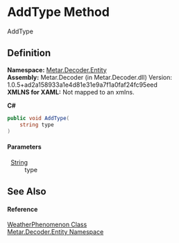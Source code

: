 # AddType Method


AddType



## Definition
**Namespace:** <a href="N_Metar_Decoder_Entity.md">Metar.Decoder.Entity</a>  
**Assembly:** Metar.Decoder (in Metar.Decoder.dll) Version: 1.0.5+ad2a158933a1e4d81e31e9a7f1a0faf24fc95eed  
**XMLNS for XAML:** Not mapped to an xmlns.

**C#**
``` C#
public void AddType(
	string type
)
```



#### Parameters
<dl><dt>  <a href="https://learn.microsoft.com/dotnet/api/system.string" target="_blank" rel="noopener noreferrer">String</a></dt><dd>type</dd></dl>

## See Also


#### Reference
<a href="T_Metar_Decoder_Entity_WeatherPhenomenon.md">WeatherPhenomenon Class</a>  
<a href="N_Metar_Decoder_Entity.md">Metar.Decoder.Entity Namespace</a>  
